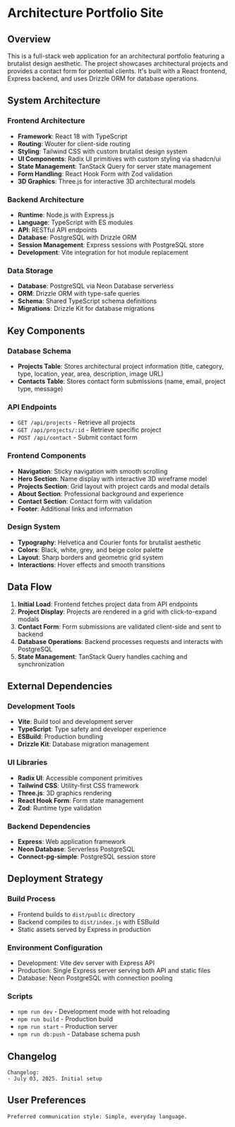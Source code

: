 # Architecture Portfolio Site

## Overview

This is a full-stack web application for an architectural portfolio featuring a brutalist design aesthetic. The project showcases architectural projects and provides a contact form for potential clients. It's built with a React frontend, Express backend, and uses Drizzle ORM for database operations.

## System Architecture

### Frontend Architecture
- **Framework**: React 18 with TypeScript
- **Routing**: Wouter for client-side routing
- **Styling**: Tailwind CSS with custom brutalist design system
- **UI Components**: Radix UI primitives with custom styling via shadcn/ui
- **State Management**: TanStack Query for server state management
- **Form Handling**: React Hook Form with Zod validation
- **3D Graphics**: Three.js for interactive 3D architectural models

### Backend Architecture
- **Runtime**: Node.js with Express.js
- **Language**: TypeScript with ES modules
- **API**: RESTful API endpoints
- **Database**: PostgreSQL with Drizzle ORM
- **Session Management**: Express sessions with PostgreSQL store
- **Development**: Vite integration for hot module replacement

### Data Storage
- **Database**: PostgreSQL via Neon Database serverless
- **ORM**: Drizzle ORM with type-safe queries
- **Schema**: Shared TypeScript schema definitions
- **Migrations**: Drizzle Kit for database migrations

## Key Components

### Database Schema
- **Projects Table**: Stores architectural project information (title, category, type, location, year, area, description, image URL)
- **Contacts Table**: Stores contact form submissions (name, email, project type, message)

### API Endpoints
- `GET /api/projects` - Retrieve all projects
- `GET /api/projects/:id` - Retrieve specific project
- `POST /api/contact` - Submit contact form

### Frontend Components
- **Navigation**: Sticky navigation with smooth scrolling
- **Hero Section**: Name display with interactive 3D wireframe model
- **Projects Section**: Grid layout with project cards and modal details
- **About Section**: Professional background and experience
- **Contact Section**: Contact form with validation
- **Footer**: Additional links and information

### Design System
- **Typography**: Helvetica and Courier fonts for brutalist aesthetic
- **Colors**: Black, white, grey, and beige color palette
- **Layout**: Sharp borders and geometric grid system
- **Interactions**: Hover effects and smooth transitions

## Data Flow

1. **Initial Load**: Frontend fetches project data from API endpoints
2. **Project Display**: Projects are rendered in a grid with click-to-expand modals
3. **Contact Form**: Form submissions are validated client-side and sent to backend
4. **Database Operations**: Backend processes requests and interacts with PostgreSQL
5. **State Management**: TanStack Query handles caching and synchronization

## External Dependencies

### Development Tools
- **Vite**: Build tool and development server
- **TypeScript**: Type safety and developer experience
- **ESBuild**: Production bundling
- **Drizzle Kit**: Database migration management

### UI Libraries
- **Radix UI**: Accessible component primitives
- **Tailwind CSS**: Utility-first CSS framework
- **Three.js**: 3D graphics rendering
- **React Hook Form**: Form state management
- **Zod**: Runtime type validation

### Backend Dependencies
- **Express**: Web application framework
- **Neon Database**: Serverless PostgreSQL
- **Connect-pg-simple**: PostgreSQL session store

## Deployment Strategy

### Build Process
- Frontend builds to `dist/public` directory
- Backend compiles to `dist/index.js` with ESBuild
- Static assets served by Express in production

### Environment Configuration
- Development: Vite dev server with Express API
- Production: Single Express server serving both API and static files
- Database: Neon PostgreSQL with connection pooling

### Scripts
- `npm run dev` - Development mode with hot reloading
- `npm run build` - Production build
- `npm run start` - Production server
- `npm run db:push` - Database schema push

## Changelog

```
Changelog:
- July 03, 2025. Initial setup
```

## User Preferences

```
Preferred communication style: Simple, everyday language.
```